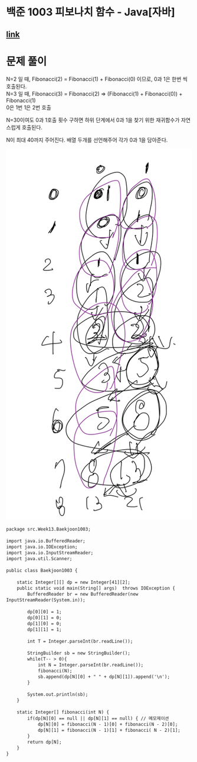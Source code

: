 # 백준 1003 피보나치 함수 - Java[자바] 
## [link](https://www.acmicpc.net/problem/1003)


# 문제 풀이
N=2 일 때, Fibonacci(2) = Fibonacci(1) + Fibonacci(0) 이므로, 0과 1은 한번 씩 호출된다. <br>
N=3 일 때, Fibonacci(3) = Fibonacci(2) => (Fibonacci(1) + Fibonacci(0)) + Fibonacci(1) <br>
0은 1번 1은 2번 호출 

N=30이여도 0과 1호출 횟수 구하면 하위 단계에서 0과 1을 찾기 위한 재귀함수가 자연스럽게 호출된다. 

N이 최대 40까지 주어진다. 배열 두개를 선언해주어 각가 0과 1을 담아준다. 

![image](image.jpeg)

```
package src.Week13.Baekjoon1003;

import java.io.BufferedReader;
import java.io.IOException;
import java.io.InputStreamReader;
import java.util.Scanner;

public class Baekjoon1003 {

    static Integer[][] dp = new Integer[41][2];
    public static void main(String[] args)  throws IOException {
        BufferedReader br = new BufferedReader(new InputStreamReader(System.in));

        dp[0][0] = 1;
        dp[0][1] = 0;
        dp[1][0] = 0;
        dp[1][1] = 1;

        int T = Integer.parseInt(br.readLine());

        StringBuilder sb = new StringBuilder();
        while(T-- > 0){
            int N = Integer.parseInt(br.readLine());
            fibonacci(N);
            sb.append(dp[N][0] + " " + dp[N][1]).append('\n');
        }

        System.out.println(sb);
    }

    static Integer[] fibonacci(int N) {
        if(dp[N][0] == null || dp[N][1] == null) { // 메모제이션
            dp[N][0] = fibonacci(N - 1)[0] + fibonacci(N - 2)[0];
            dp[N][1] = fibonacci(N - 1)[1] + fibonacci( N - 2)[1];
        }
        return dp[N];
    }
}

```